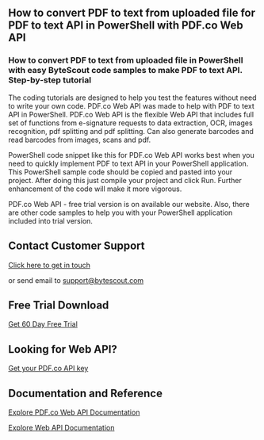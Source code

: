 ## How to convert PDF to text from uploaded file for PDF to text API in PowerShell with PDF.co Web API

### How to convert PDF to text from uploaded file in PowerShell with easy ByteScout code samples to make PDF to text API. Step-by-step tutorial

The coding tutorials are designed to help you test the features without need to write your own code. PDF.co Web API was made to help with PDF to text API in PowerShell. PDF.co Web API is the flexible Web API that includes full set of functions from e-signature requests to data extraction, OCR, images recognition, pdf splitting and pdf splitting. Can also generate barcodes and read barcodes from images, scans and pdf.

PowerShell code snippet like this for PDF.co Web API works best when you need to quickly implement PDF to text API in your PowerShell application. This PowerShell sample code should be copied and pasted into your project. After doing this just compile your project and click Run. Further enhancement of the code will make it more vigorous.

PDF.co Web API - free trial version is on available our website. Also, there are other code samples to help you with your PowerShell application included into trial version.

## Contact Customer Support

[Click here to get in touch](https://bytescout.zendesk.com/hc/en-us/requests/new?subject=PDF.co%20Web%20API%20Question)

or send email to [support@bytescout.com](mailto:support@bytescout.com?subject=PDF.co%20Web%20API%20Question) 

## Free Trial Download

[Get 60 Day Free Trial](https://bytescout.com/download/web-installer?utm_source=github-readme)

## Looking for Web API? 

[Get your PDF.co API key](https://pdf.co/documentation/api?utm_source=github-readme)

## Documentation and Reference

[Explore PDF.co Web API Documentation](https://bytescout.com/documentation/index.html?utm_source=github-readme)

[Explore Web API Documentation](https://pdf.co/documentation/api?utm_source=github-readme)
